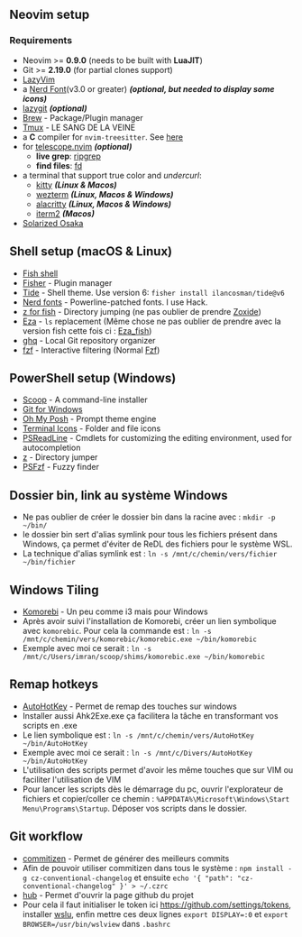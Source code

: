 ## Neovim setup

### Requirements

- Neovim >= **0.9.0** (needs to be built with **LuaJIT**)
- Git >= **2.19.0** (for partial clones support)
- [LazyVim](https://www.lazyvim.org/)
- a [Nerd Font](https://www.nerdfonts.com/)(v3.0 or greater) **_(optional, but needed to display some icons)_**
- [lazygit](https://github.com/jesseduffield/lazygit) **_(optional)_**
- [Brew](https://brew.sh/) - Package/Plugin manager
- [Tmux](https://doc.ubuntu-fr.org/tmux) - LE SANG DE LA VEINE
- a **C** compiler for `nvim-treesitter`. See [here](https://github.com/nvim-treesitter/nvim-treesitter#requirements)
- for [telescope.nvim](https://github.com/nvim-telescope/telescope.nvim) **_(optional)_**
  - **live grep**: [ripgrep](https://github.com/BurntSushi/ripgrep)
  - **find files**: [fd](https://github.com/sharkdp/fd)
- a terminal that support true color and _undercurl_:
  - [kitty](https://github.com/kovidgoyal/kitty) **_(Linux & Macos)_**
  - [wezterm](https://github.com/wez/wezterm) **_(Linux, Macos & Windows)_**
  - [alacritty](https://github.com/alacritty/alacritty) **_(Linux, Macos & Windows)_**
  - [iterm2](https://iterm2.com/) **_(Macos)_**
- [Solarized Osaka](https://github.com/craftzdog/solarized-osaka.nvim)

## Shell setup (macOS & Linux)

- [Fish shell](https://fishshell.com/)
- [Fisher](https://github.com/jorgebucaran/fisher) - Plugin manager
- [Tide](https://github.com/IlanCosman/tide) - Shell theme. Use version 6: `fisher install ilancosman/tide@v6`
- [Nerd fonts](https://github.com/ryanoasis/nerd-fonts) - Powerline-patched fonts. I use Hack.
- [z for fish](https://github.com/jethrokuan/z) - Directory jumping (ne pas oublier de prendre [Zoxide](https://github.com/ajeetdsouza/zoxide))
- [Eza](https://github.com/eza-community/eza) - `ls` replacement (Même chose ne pas oublier de prendre avec la version fish cette fois ci : [Eza_fish](https://github.com/plttn/fish-eza))
- [ghq](https://github.com/x-motemen/ghq) - Local Git repository organizer
- [fzf](https://github.com/PatrickF1/fzf.fish) - Interactive filtering (Normal [Fzf](https://github.com/junegunn/fzf))

## PowerShell setup (Windows)

- [Scoop](https://scoop.sh/) - A command-line installer
- [Git for Windows](https://gitforwindows.org/)
- [Oh My Posh](https://ohmyposh.dev/) - Prompt theme engine
- [Terminal Icons](https://github.com/devblackops/Terminal-Icons) - Folder and file icons
- [PSReadLine](https://docs.microsoft.com/en-us/powershell/module/psreadline/) - Cmdlets for customizing the editing environment, used for autocompletion
- [z](https://www.powershellgallery.com/packages/z) - Directory jumper
- [PSFzf](https://github.com/kelleyma49/PSFzf) - Fuzzy finder

## Dossier bin, link au système Windows

- Ne pas oublier de créer le dossier bin dans la racine avec : `mkdir -p ~/bin/`
- le dossier bin sert d'alias symlink pour tous les fichiers présent dans Windows, ça permet d'éviter de ReDL des fichiers pour le système WSL.
- La technique d'alias symlink est : `ln -s /mnt/c/chemin/vers/fichier ~/bin/fichier`

## Windows Tiling

- [Komorebi](https://github.com/LGUG2Z/komorebi) - Un peu comme i3 mais pour Windows
- Après avoir suivi l'installation de Komorebi, créer un lien symbolique avec `komorebic`.
  Pour cela la commande est : `ln -s /mnt/c/chemin/vers/komorebic/komorebic.exe ~/bin/komorebic`
- Exemple avec moi ce serait : `ln -s /mnt/c/Users/imran/scoop/shims/komorebic.exe ~/bin/komorebic`

## Remap hotkeys

- [AutoHotKey](https://www.autohotkey.com/) - Permet de remap des touches sur windows
- Installer aussi Ahk2Exe.exe ça facilitera la tâche en transformant vos scripts en .exe
- Le lien symbolique est : `ln -s /mnt/c/chemin/vers/AutoHotKey ~/bin/AutoHotKey`
- Exemple avec moi ce serait : `ln -s /mnt/c/Divers/AutoHotKey ~/bin/AutoHotKey`
- L'utilisation des scripts permet d'avoir les même touches que sur VIM ou faciliter l'utilisation de VIM
- Pour lancer les scripts dès le démarrage du pc, ouvrir l'explorateur de fichiers et copier/coller ce chemin : `%APPDATA%\Microsoft\Windows\Start Menu\Programs\Startup`. Déposer vos scripts dans le dossier.

## Git workflow

- [commitizen](https://github.com/commitizen/cz-cli) - Permet de générer des meilleurs commits
- Afin de pouvoir utiliser commitizen dans tous le système : `npm install -g cz-conventional-changelog` et ensuite `echo '{ "path": "cz-conventional-changelog" }' > ~/.czrc`
- [hub](https://github.com/mislav/hub) - Permet d'ouvrir la page github du projet
- Pour cela il faut initialiser le token ici https://github.com/settings/tokens, installer [wslu](https://github.com/wslutilities/wslu#feature), enfin mettre ces deux lignes `export DISPLAY=:0` et `export BROWSER=/usr/bin/wslview` dans `.bashrc`
